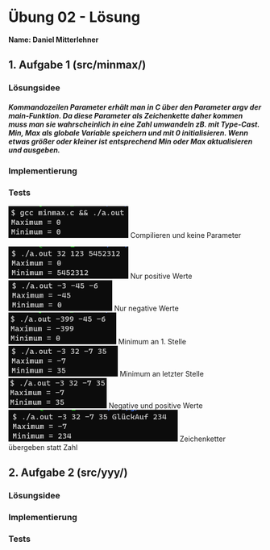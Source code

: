 # Übung 02 - Lösung

**Name: Daniel Mitterlehner**

## 1. Aufgabe 1 (src/minmax/)

### Lösungsidee
##### Kommandozeilen Parameter erhält man in C über den Parameter argv der main-Funktion. Da diese Parameter als Zeichenkette daher kommen muss man sie wahrscheinlich in eine Zahl umwandeln zB. mit Type-Cast. Min, Max als globale Variable speichern und mit 0 initialisieren. Wenn etwas größer oder kleiner ist entsprechend Min oder Max aktualisieren und ausgeben.
### Implementierung
### Tests
![](doc/minmax1.png)
Compilieren und keine Parameter

![](doc/minmax2.png)
Nur positive Werte
![](doc/minmax3.png)
Nur negative Werte
![](doc/minmax4.png)
Minimum an 1. Stelle
![](doc/minmax5.png)
Minimum an letzter Stelle
![](doc/minmax6.png)
Negative und positive Werte
![](doc/minmax7.png)
Zeichenketter übergeben statt Zahl

## 2. Aufgabe 2 (src/yyy/)  

### Lösungsidee
### Implementierung
### Tests
